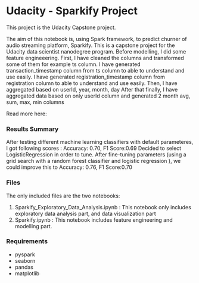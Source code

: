 # Udacity - Sparkify Project

This project is the Udacity Capstone project.

The aim of this notebook is, using Spark framework, to predict churner of audio streaming platform, Sparkify. This is a capstone project for the Udacity data scientist nanodegree program.
Before modelling, I did some feature engineeering. 
First, I have cleaned the columns and transformed some of them for example ts column.
I have generated transaction_timestamp column from ts column to able to understand and use easily.
I have generated registration_timestamp column from registration column to able to understand and use easily.
Then, I have aggregated based on userId, year, month, day
After that finally, I have aggregated data based on only userId column and generated 2 month avg, sum, max, min columns 

Read more here: 

### Results Summary

After testing different machine learning classifiers with default parameteres, I got following scores : Accuracy: 0.70, F1 Score:0.69 
Decided to select LogisticRegression in order to tune. After fine-tuning parameters (using a grid search with a random forest classifier and logistic regression ), we could improve this to Accuracy: 0.76, F1 Score:0.70


### Files

The only included files are the two notebooks:

1. Sparkify_Exploratory_Data_Analysis.ipynb : This notebook only includes exploratory data analysis part, and data visualization part
2. Sparkify.ipynb : This notebook includes feature engineering and modelling part.

### Requirements

- pyspark
- seaborn
- pandas
- matplotlib


